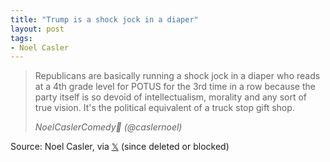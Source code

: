 ```yaml
---
title: "Trump is a shock jock in a diaper"
layout: post
tags:
- Noel Casler
---
```


> Republicans are basically running a shock jock in a diaper who reads at a 4th grade level for POTUS for the 3rd time in a row because the party itself is so devoid of intellectualism, morality and any sort of true vision. It's the political equivalent of a truck stop gift shop.
>
> <cite>NoelCaslerComedy🌙 (@caslernoel)</cite>

Source: Noel Casler, via [𝕏](https://x.com) (since deleted or blocked)
